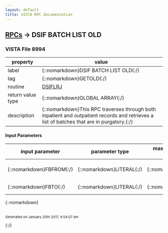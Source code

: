 ```yaml
---
layout: default
title: VISTA RPC documentation
---
```




## [RPCs](TableOfContent.md) &#8594; DSIF BATCH LIST OLD 



### VISTA File 8994 


 property | value 
--- | --- 
 label | {::nomarkdown}DSIF BATCH LIST OLD{:/}
 tag | {::nomarkdown}GETOLD{:/}
 routine | [DSIFLRJ](http://code.osehra.org/dox/Routine_DSIFLRJ_source.html)
 return value type | {::nomarkdown}GLOBAL ARRAY{:/}
 description | {::nomarkdown}This RPC traverses through both inpatient and outpatient records and retrieves a list of batches that are in purgatory.{:/}

#### Input Parameters

| input parameter | parameter type | maximum data length | required | description | 
| --- | --- | --- | --- | --- | 
| {::nomarkdown}FBFROM{:/} | {::nomarkdown}LITERAL{:/} | {::nomarkdown}7{:/} | {::nomarkdown}true{:/} | {::nomarkdown}FBFROM - From date (optional){:/} | 
| {::nomarkdown}FBTO{:/} | {::nomarkdown}LITERAL{:/} | {::nomarkdown}7{:/} | {::nomarkdown}true{:/} | {::nomarkdown}FBTO - To date (optional){:/} | 

{::nomarkdown} <br/><br/><p style="font-size: 11px">Generated on January 20th 2017, 4:54:07 am</p>{:/}